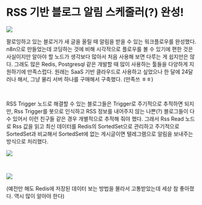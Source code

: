 # RSS 기반 블로그 알림 스케줄러(?) 완성!

![](https://postfiles.pstatic.net/MjAyNTA3MjlfMjM1/MDAxNzUzNzY2NTgxNzM3.cNCnTXIGfMktaoY1hPnVEBx4oyh2qpz_qFYkBFtAlc8g.CnVebMiu_SdndvrPneRUTC7rVEFhCcUmW2AtAp4hLdEg.PNG/image.png?type=w773)

팔로잉하고 있는 블로거가 새 글을 올릴 때 알림을 받을 수 있는 워크플로우를 완성했다. n8n으로 만들었는데 코딩하는 것에 비해 시각적으로 플로우를 볼 수 있기에 편한 것은 사실이지만 알아야 할 노드가 생각보다 많아서 처음 사용해 보면 다루는 게 쉽지만은 않다. 그래도 많은 Redis, Postgresql 같은 개발할 때 많이 사용하는 툴들을 다양하게 지원하기에 만족스럽다. 원래는 SaaS 기반 클라우드로 사용하고 싶었으나 한 달에 24달러나 해서, 그냥 물리 서버 하나를 구매해서 구축했다. (만족쓰 ㅎㅎ)

​

RSS Trigger 노드로 해결할 수 있는 블로그들은 Trigger로 주기적으로 추적하면 되지만, Rss Trigger를 봇으로 인식하고 RSS 정보를 내어주지 않는 나쁜(?) 블로그들이 다수 있어서 이런 친구들 같은 경우 개별적으로 추적해 줘야 했다. 그래서 Rss Read 노드로 Rss 값을 읽고 최신 데이터를 Redis의 SortedSet으로 관리하고 주기적으로 SortedSet과 비교해서 SortedSet에 없는 게시글이면 텔레그램으로 알림을 보내주는 방식으로 처리했다.

![](https://postfiles.pstatic.net/MjAyNTA3MjlfMjQ3/MDAxNzUzNzY2NTk1MzM5.T3Jigc50VMW6yEppIqKs_sG-Kg0wP0QEEcOjXPNAh6Ag.7zgnVDZQi8gEng--G8i11iy6P9yApX8Jl-wcA2_6yD8g.PNG/image.png?type=w773)

​

![](https://postfiles.pstatic.net/MjAyNTA3MjlfMjUx/MDAxNzUzNzY2NzMxMDQw.-q9ZVEAiYC1WFvN24ZK9bTeo2HDcwsqc3I8MvrguVxMg.0nXkaKgVDTF4mvGCZo95V4L2BvKz_mi-SJ5_QAGOXosg.PNG/image.png?type=w773)

(예전만 해도 Redis에 저장된 데이터 보는 방법을 몰라서 고통받았는데 세상 참 좋아졌다. 역시 많이 알아야 한다)

